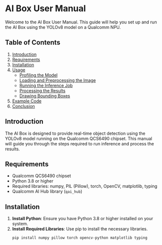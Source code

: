 # AI Box User Manual

Welcome to the AI Box User Manual. This guide will help you set up and run the AI Box using the YOLOv8 model on a Qualcomm NPU.

## Table of Contents
1. [Introduction](#introduction)
2. [Requirements](#requirements)
3. [Installation](#installation)
4. [Usage](#usage)
    - [Profiling the Model](#profiling-the-model)
    - [Loading and Preprocessing the Image](#loading-and-preprocessing-the-image)
    - [Running the Inference Job](#running-the-inference-job)
    - [Processing the Results](#processing-the-results)
    - [Drawing Bounding Boxes](#drawing-bounding-boxes)
5. [Example Code](#example-code)
6. [Conclusion](#conclusion)

## Introduction
The AI Box is designed to provide real-time object detection using the YOLOv8 model running on the Qualcomm QCS6490 chipset. This manual will guide you through the steps required to run inference and process the results.

## Requirements
- Qualcomm QCS6490 chipset
- Python 3.8 or higher
- Required libraries: numpy, PIL (Pillow), torch, OpenCV, matplotlib, typing
- Qualcomm AI Hub library (`qai_hub`)

## Installation
1. **Install Python**: Ensure you have Python 3.8 or higher installed on your system.
2. **Install Required Libraries**: Use pip to install the necessary libraries.
   ```bash
   pip install numpy pillow torch opencv-python matplotlib typing
